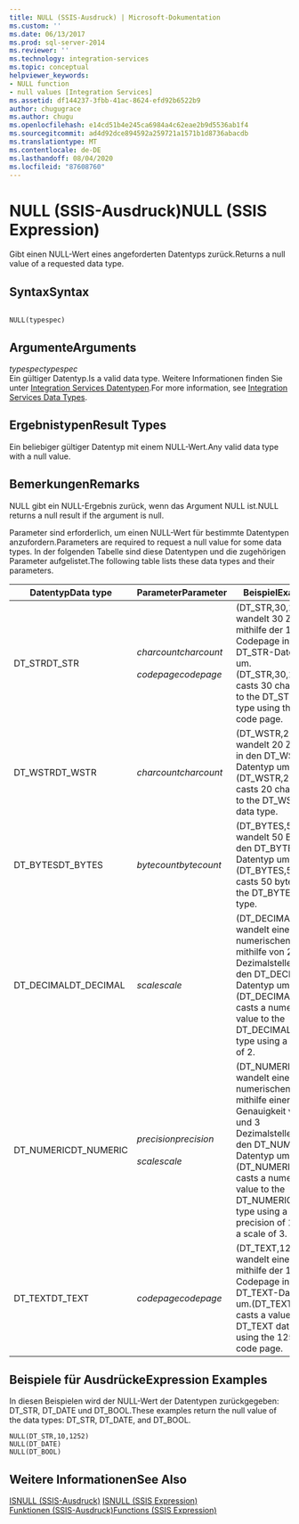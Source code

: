 ```yaml
---
title: NULL (SSIS-Ausdruck) | Microsoft-Dokumentation
ms.custom: ''
ms.date: 06/13/2017
ms.prod: sql-server-2014
ms.reviewer: ''
ms.technology: integration-services
ms.topic: conceptual
helpviewer_keywords:
- NULL function
- null values [Integration Services]
ms.assetid: df144237-3fbb-41ac-8624-efd92b6522b9
author: chugugrace
ms.author: chugu
ms.openlocfilehash: e14cd51b4e245ca6984a4c62eae2b9d5536ab1f4
ms.sourcegitcommit: ad4d92dce894592a259721a1571b1d8736abacdb
ms.translationtype: MT
ms.contentlocale: de-DE
ms.lasthandoff: 08/04/2020
ms.locfileid: "87608760"
---
```

# <a name="null-ssis-expression"></a><span data-ttu-id="346ed-102">NULL (SSIS-Ausdruck)</span><span class="sxs-lookup"><span data-stu-id="346ed-102">NULL (SSIS Expression)</span></span>
  <span data-ttu-id="346ed-103">Gibt einen NULL-Wert eines angeforderten Datentyps zurück.</span><span class="sxs-lookup"><span data-stu-id="346ed-103">Returns a null value of a requested data type.</span></span>  
  
## <a name="syntax"></a><span data-ttu-id="346ed-104">Syntax</span><span class="sxs-lookup"><span data-stu-id="346ed-104">Syntax</span></span>  
  
```  
  
NULL(typespec)  
```  
  
## <a name="arguments"></a><span data-ttu-id="346ed-105">Argumente</span><span class="sxs-lookup"><span data-stu-id="346ed-105">Arguments</span></span>  
 <span data-ttu-id="346ed-106">*typespec*</span><span class="sxs-lookup"><span data-stu-id="346ed-106">*typespec*</span></span>  
 <span data-ttu-id="346ed-107">Ein gültiger Datentyp.</span><span class="sxs-lookup"><span data-stu-id="346ed-107">Is a valid data type.</span></span> <span data-ttu-id="346ed-108">Weitere Informationen finden Sie unter [Integration Services Datentypen](../data-flow/integration-services-data-types.md).</span><span class="sxs-lookup"><span data-stu-id="346ed-108">For more information, see [Integration Services Data Types](../data-flow/integration-services-data-types.md).</span></span>  
  
## <a name="result-types"></a><span data-ttu-id="346ed-109">Ergebnistypen</span><span class="sxs-lookup"><span data-stu-id="346ed-109">Result Types</span></span>  
 <span data-ttu-id="346ed-110">Ein beliebiger gültiger Datentyp mit einem NULL-Wert.</span><span class="sxs-lookup"><span data-stu-id="346ed-110">Any valid data type with a null value.</span></span>  
  
## <a name="remarks"></a><span data-ttu-id="346ed-111">Bemerkungen</span><span class="sxs-lookup"><span data-stu-id="346ed-111">Remarks</span></span>  
 <span data-ttu-id="346ed-112">NULL gibt ein NULL-Ergebnis zurück, wenn das Argument NULL ist.</span><span class="sxs-lookup"><span data-stu-id="346ed-112">NULL returns a null result if the argument is null.</span></span>  
  
 <span data-ttu-id="346ed-113">Parameter sind erforderlich, um einen NULL-Wert für bestimmte Datentypen anzufordern.</span><span class="sxs-lookup"><span data-stu-id="346ed-113">Parameters are required to request a null value for some data types.</span></span> <span data-ttu-id="346ed-114">In der folgenden Tabelle sind diese Datentypen und die zugehörigen Parameter aufgelistet.</span><span class="sxs-lookup"><span data-stu-id="346ed-114">The following table lists these data types and their parameters.</span></span>  
  
|<span data-ttu-id="346ed-115">Datentyp</span><span class="sxs-lookup"><span data-stu-id="346ed-115">Data type</span></span>|<span data-ttu-id="346ed-116">Parameter</span><span class="sxs-lookup"><span data-stu-id="346ed-116">Parameter</span></span>|<span data-ttu-id="346ed-117">Beispiel</span><span class="sxs-lookup"><span data-stu-id="346ed-117">Example</span></span>|  
|---------------|---------------|-------------|  
|<span data-ttu-id="346ed-118">DT_STR</span><span class="sxs-lookup"><span data-stu-id="346ed-118">DT_STR</span></span>|<span data-ttu-id="346ed-119">*charcount*</span><span class="sxs-lookup"><span data-stu-id="346ed-119">*charcount*</span></span><br /><br /> <span data-ttu-id="346ed-120">*codepage*</span><span class="sxs-lookup"><span data-stu-id="346ed-120">*codepage*</span></span>|<span data-ttu-id="346ed-121">(DT_STR,30,1252) wandelt 30 Zeichen mithilfe der 1252-Codepage in den DT_STR-Datentyp um.</span><span class="sxs-lookup"><span data-stu-id="346ed-121">(DT_STR,30,1252) casts 30 characters to the DT_STR data type using the 1252 code page.</span></span>|  
|<span data-ttu-id="346ed-122">DT_WSTR</span><span class="sxs-lookup"><span data-stu-id="346ed-122">DT_WSTR</span></span>|<span data-ttu-id="346ed-123">*charcount*</span><span class="sxs-lookup"><span data-stu-id="346ed-123">*charcount*</span></span>|<span data-ttu-id="346ed-124">(DT_WSTR,20) wandelt 20 Zeichen in den DT_WSTR-Datentyp um.</span><span class="sxs-lookup"><span data-stu-id="346ed-124">(DT_WSTR,20) casts 20 characters to the DT_WSTR data type.</span></span>|  
|<span data-ttu-id="346ed-125">DT_BYTES</span><span class="sxs-lookup"><span data-stu-id="346ed-125">DT_BYTES</span></span>|<span data-ttu-id="346ed-126">*bytecount*</span><span class="sxs-lookup"><span data-stu-id="346ed-126">*bytecount*</span></span>|<span data-ttu-id="346ed-127">(DT_BYTES,50) wandelt 50 Bytes in den DT_BYTES-Datentyp um.</span><span class="sxs-lookup"><span data-stu-id="346ed-127">(DT_BYTES,50) casts 50 bytes to the DT_BYTES data type.</span></span>|  
|<span data-ttu-id="346ed-128">DT_DECIMAL</span><span class="sxs-lookup"><span data-stu-id="346ed-128">DT_DECIMAL</span></span>|<span data-ttu-id="346ed-129">*scale*</span><span class="sxs-lookup"><span data-stu-id="346ed-129">*scale*</span></span>|<span data-ttu-id="346ed-130">(DT_DECIMAL,2) wandelt einen numerischen Wert mithilfe von 2 Dezimalstellen in den DT_DECIMAL-Datentyp um.</span><span class="sxs-lookup"><span data-stu-id="346ed-130">(DT_DECIMAL,2) casts a numeric value to the DT_DECIMAL data type using a scale of 2.</span></span>|  
|<span data-ttu-id="346ed-131">DT_NUMERIC</span><span class="sxs-lookup"><span data-stu-id="346ed-131">DT_NUMERIC</span></span>|<span data-ttu-id="346ed-132">*precision*</span><span class="sxs-lookup"><span data-stu-id="346ed-132">*precision*</span></span><br /><br /> <span data-ttu-id="346ed-133">*scale*</span><span class="sxs-lookup"><span data-stu-id="346ed-133">*scale*</span></span>|<span data-ttu-id="346ed-134">(DT_NUMERIC,10,3) wandelt einen numerischen Wert mithilfe einer Genauigkeit von 10 und 3 Dezimalstellen in den DT_NUMERIC-Datentyp um.</span><span class="sxs-lookup"><span data-stu-id="346ed-134">(DT_NUMERIC,10,3) casts a numeric value to the DT_NUMERIC data type using a precision of 10 and a scale of 3.</span></span>|  
|<span data-ttu-id="346ed-135">DT_TEXT</span><span class="sxs-lookup"><span data-stu-id="346ed-135">DT_TEXT</span></span>|<span data-ttu-id="346ed-136">*codepage*</span><span class="sxs-lookup"><span data-stu-id="346ed-136">*codepage*</span></span>|<span data-ttu-id="346ed-137">(DT_TEXT,1252) wandelt einen Wert mithilfe der 1252-Codepage in den DT_TEXT-Datentyp um.</span><span class="sxs-lookup"><span data-stu-id="346ed-137">(DT_TEXT,1252) casts a value to the DT_TEXT data type using the 1252 code page.</span></span>|  
  
## <a name="expression-examples"></a><span data-ttu-id="346ed-138">Beispiele für Ausdrücke</span><span class="sxs-lookup"><span data-stu-id="346ed-138">Expression Examples</span></span>  
 <span data-ttu-id="346ed-139">In diesen Beispielen wird der NULL-Wert der Datentypen zurückgegeben: DT_STR, DT_DATE und DT_BOOL.</span><span class="sxs-lookup"><span data-stu-id="346ed-139">These examples return the null value of the data types: DT_STR, DT_DATE, and DT_BOOL.</span></span>  
  
```  
NULL(DT_STR,10,1252)  
NULL(DT_DATE)  
NULL(DT_BOOL)  
```  
  
## <a name="see-also"></a><span data-ttu-id="346ed-140">Weitere Informationen</span><span class="sxs-lookup"><span data-stu-id="346ed-140">See Also</span></span>  
 <span data-ttu-id="346ed-141">[ISNULL &#40;SSIS-Ausdruck&#41;](null-ssis-expression.md) </span><span class="sxs-lookup"><span data-stu-id="346ed-141">[ISNULL &#40;SSIS Expression&#41;](null-ssis-expression.md) </span></span>  
 [<span data-ttu-id="346ed-142">Funktionen &#40;SSIS-Ausdruck&#41;</span><span class="sxs-lookup"><span data-stu-id="346ed-142">Functions &#40;SSIS Expression&#41;</span></span>](functions-ssis-expression.md)  
  
  
